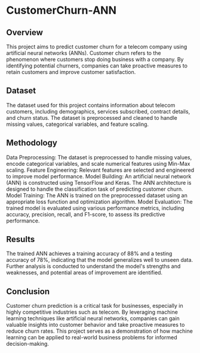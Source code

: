 ﻿# CustomerChurn-ANN
 
## Overview
This project aims to predict customer churn for a telecom company using artificial neural networks (ANNs). Customer churn refers to the phenomenon where customers stop doing business with a company. By identifying potential churners, companies can take proactive measures to retain customers and improve customer satisfaction.

## Dataset
The dataset used for this project contains information about telecom customers, including demographics, services subscribed, contract details, and churn status. The dataset is preprocessed and cleaned to handle missing values, categorical variables, and feature scaling.

## Methodology
Data Preprocessing: The dataset is preprocessed to handle missing values, encode categorical variables, and scale numerical features using Min-Max scaling.
Feature Engineering: Relevant features are selected and engineered to improve model performance.
Model Building: An artificial neural network (ANN) is constructed using TensorFlow and Keras. The ANN architecture is designed to handle the classification task of predicting customer churn.
Model Training: The ANN is trained on the preprocessed dataset using an appropriate loss function and optimization algorithm.
Model Evaluation: The trained model is evaluated using various performance metrics, including accuracy, precision, recall, and F1-score, to assess its predictive performance.

## Results
The trained ANN achieves a training accuracy of 88% and a testing accuracy of 78%, indicating that the model generalizes well to unseen data. Further analysis is conducted to understand the model's strengths and weaknesses, and potential areas of improvement are identified.

## Conclusion
Customer churn prediction is a critical task for businesses, especially in highly competitive industries such as telecom. By leveraging machine learning techniques like artificial neural networks, companies can gain valuable insights into customer behavior and take proactive measures to reduce churn rates. This project serves as a demonstration of how machine learning can be applied to real-world business problems for informed decision-making.
 
 
